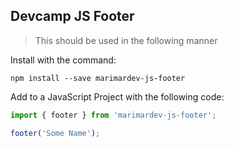 ## Devcamp JS Footer

> This should be used in the following manner

Install with the command:

```
npm install --save marimardev-js-footer
```

Add to a JavaScript Project with the following code:

```javascript
import { footer } from 'marimardev-js-footer';

footer('Some Name');
```